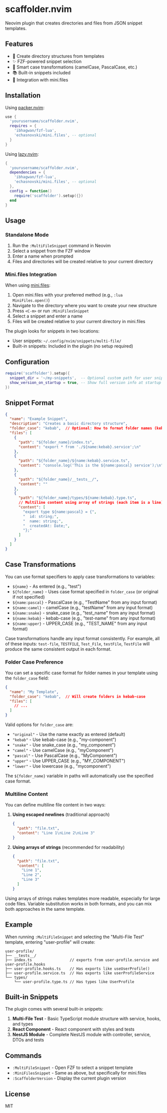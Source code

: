 # scaffolder.nvim

Neovim plugin that creates directories and files from JSON snippet templates.

## Features

- 📁 Create directory structures from templates
- ✨ FZF-powered snippet selection
- 🔄 Smart case transformations (camelCase, PascalCase, etc.)
- 📚 Built-in snippets included
- 🔌 Integration with mini.files

## Installation

Using [packer.nvim](https://github.com/wbthomason/packer.nvim):

```lua
use {
  'yourusername/scaffolder.nvim',
  requires = {
    'ibhagwan/fzf-lua',
    'echasnovski/mini.files', -- optional
  }
}
```

Using [lazy.nvim](https://github.com/folke/lazy.nvim):

```lua
{
  'yourusername/scaffolder.nvim',
  dependencies = {
    'ibhagwan/fzf-lua',
    'echasnovski/mini.files', -- optional
  },
  config = function()
    require('scaffolder').setup({})
  end
}
```

## Usage

### Standalone Mode

1. Run the `:MultiFileSnippet` command in Neovim
2. Select a snippet from the FZF window
3. Enter a name when prompted
4. Files and directories will be created relative to your current directory

### Mini.files Integration

When using [mini.files](https://github.com/echasnovski/mini.files):

1. Open mini.files with your preferred method (e.g., `:lua MiniFiles.open()`)
2. Navigate to the directory where you want to create your new structure
3. Press `<C-m>` or run `:MiniFilesSnippet`
4. Select a snippet and enter a name
5. Files will be created relative to your current directory in mini.files

The plugin looks for snippets in two locations:
- User snippets: `~/.config/nvim/snippets/multi-file/`
- Built-in snippets: Included in the plugin (no setup required)

## Configuration

```lua
require('scaffolder').setup({
  snippet_dir = '~/my-snippets',  -- Optional custom path for user snippets
  show_version_on_startup = true, -- Show full version info at startup
})
```

## Snippet Format

```json
{
  "name": "Example Snippet",
  "description": "Creates a basic directory structure",
  "folder_case": "kebab",  // Optional: How to format folder names (kebab, snake, camel, pascal, upper, lower, original)
  "files": [
    {
      "path": "${folder_name}/index.ts",
      "content": "export * from './${name:kebab}.service';\n"
    },
    {
      "path": "${folder_name}/${name:kebab}.service.ts",
      "content": "console.log('This is the ${name:pascal} service');\n"
    },
    {
      "path": "${folder_name}/__tests__/",
      "content": ""
    },
    {
      "path": "${folder_name}/types/${name:kebab}.type.ts",
      // Multiline content using array of strings (each item is a line)
      "content": [
        "export type ${name:pascal} = {",
        "  id: string;",
        "  name: string;",
        "  createdAt: Date;",
        "};"
      ]
    }
  ]
}
```

## Case Transformations

You can use format specifiers to apply case transformations to variables:

- `${name}` - As entered (e.g., "test")
- `${folder_name}` - Uses case format specified in `folder_case` (or original if not specified)
- `${name:pascal}` - PascalCase (e.g., "TestName" from any input format)
- `${name:camel}` - camelCase (e.g., "testName" from any input format)
- `${name:snake}` - snake_case (e.g., "test_name" from any input format)
- `${name:kebab}` - kebab-case (e.g., "test-name" from any input format)
- `${name:upper}` - UPPER_CASE (e.g., "TEST_NAME" from any input format)

Case transformations handle any input format consistently. For example, all of these inputs:
`test-file`, `TESTFILE`, `Test_File`, `testFile`, `TestFile` will produce the same consistent output
in each format.

### Folder Case Preference

You can set a specific case format for folder names in your template using the `folder_case` field:

```json
{
  "name": "My Template",
  "folder_case": "kebab",  // Will create folders in kebab-case
  "files": [
    // ...
  ]
}
```

Valid options for `folder_case` are:
- `"original"` - Use the name exactly as entered (default)
- `"kebab"` - Use kebab-case (e.g., "my-component")
- `"snake"` - Use snake_case (e.g., "my_component")
- `"camel"` - Use camelCase (e.g., "myComponent")
- `"pascal"` - Use PascalCase (e.g., "MyComponent")
- `"upper"` - Use UPPER_CASE (e.g., "MY_COMPONENT")
- `"lower"` - Use lowercase (e.g., "mycomponent")

The `${folder_name}` variable in paths will automatically use the specified case format.

### Multiline Content

You can define multiline file content in two ways:

1. **Using escaped newlines** (traditional approach)
   ```json
   {
     "path": "file.txt",
     "content": "Line 1\nLine 2\nLine 3"
   }
   ```

2. **Using arrays of strings** (recommended for readability)
   ```json
   {
     "path": "file.txt",
     "content": [
       "Line 1",
       "Line 2",
       "Line 3"
     ]
   }
   ```

Using arrays of strings makes templates more readable, especially for large code files. Variable substitution works in both formats, and you can mix both approaches in the same template.

## Example

When running `:MultiFileSnippet` and selecting the "Multi-File Test" template, entering "user-profile" will create:

```
user-profile/
├── __tests__/
├── index.ts                 // exports from user-profile.service and user-profile.hooks
├── user-profile.hooks.ts    // Has exports like useUserProfile()
├── user-profile.service.ts  // Has exports like userProfileService
└── types/
    └── user-profile.type.ts // Has types like UserProfile
```

## Built-in Snippets

The plugin comes with several built-in snippets:

1. **Multi-File Test** - Basic TypeScript module structure with service, hooks, and types
2. **React Component** - React component with styles and tests
3. **NestJS Module** - Complete NestJS module with controller, service, DTOs and tests

## Commands

- `:MultiFileSnippet` - Open FZF to select a snippet template
- `:MiniFilesSnippet` - Same as above, but specifically for mini.files
- `:ScaffolderVersion` - Display the current plugin version

## License

MIT